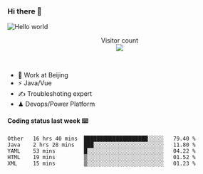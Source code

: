 ### Hi there 👋

<img src="https://raw.githubusercontent.com/sagar-viradiya/sagar-viradiya/master/resources/banner.png" alt="Hello world">
<p align="center"> 
  Visitor count<br/>
  <img src="https://profile-counter.glitch.me/youszoe/count.svg" />
</p>
<br/>

- 🍻 Work at Beijing 
- ⚡  Java/Vue
- ✍️  Troubleshoting expert
- ♟  Devops/Power Platform 

#### Coding status last week ⌨️

<!--START_SECTION:waka-->
```text
Other   16 hrs 40 mins  ████████████████████░░░░░   79.40 % 
Java    2 hrs 28 mins   ███░░░░░░░░░░░░░░░░░░░░░░   11.80 % 
YAML    53 mins         █░░░░░░░░░░░░░░░░░░░░░░░░   04.22 % 
HTML    19 mins         ▒░░░░░░░░░░░░░░░░░░░░░░░░   01.52 % 
XML     15 mins         ▒░░░░░░░░░░░░░░░░░░░░░░░░   01.23 % 
```
<!--END_SECTION:waka-->

<br/>
<center><img src="http://ghchart.rshah.org/409ba5/yousazoe" alt="" /></center>


